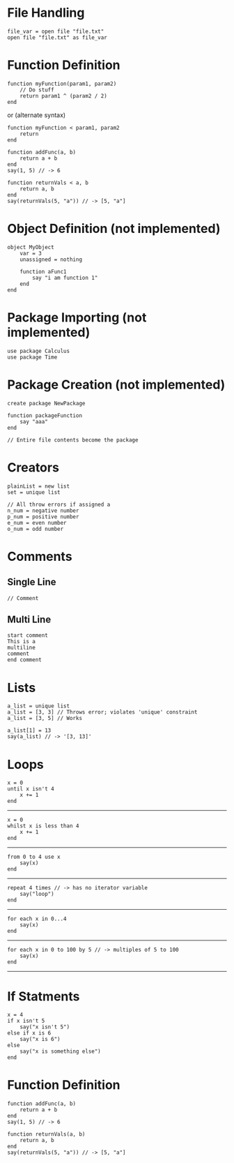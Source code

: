 # File Handling
    file_var = open file "file.txt"
    open file "file.txt" as file_var

# Function Definition
    function myFunction(param1, param2)
        // Do stuff
        return param1 ^ (param2 / 2)
    end

or (alternate syntax)
    
    function myFunction < param1, param2
        return 
    end
    
    function addFunc(a, b)
        return a + b
    end
    say(1, 5) // -> 6
    
    function returnVals < a, b
        return a, b
    end
    say(returnVals(5, "a")) // -> [5, "a"]

# Object Definition (not implemented)
    object MyObject
        var = 3
        unassigned = nothing

        function aFunc1
            say "i am function 1"
        end
    end

# Package Importing (not implemented)
    use package Calculus
    use package Time

# Package Creation (not implemented)
    create package NewPackage

    function packageFunction
        say "aaa"
    end

    // Entire file contents become the package

# Creators
    plainList = new list
    set = unique list
    
    // All throw errors if assigned a 
    n_num = negative number
    p_num = positive number
    e_num = even number
    o_num = odd number
    
    
# Comments
## Single Line
    // Comment
    
## Multi Line
    start comment
    This is a 
    multiline
    comment
    end comment
    
# Lists
    a_list = unique list
    a_list = [3, 3] // Throws error; violates 'unique' constraint
    a_list = [3, 5] // Works    
    
    a_list[1] = 13
    say(a_list) // -> '[3, 13]'
    
# Loops
    x = 0
    until x isn't 4
        x += 1
    end
-----    
    x = 0
    whilst x is less than 4
        x += 1
    end
-----
    from 0 to 4 use x
        say(x)
    end
-----
    repeat 4 times // -> has no iterator variable
        say("loop")
    end
-----
    for each x in 0...4
        say(x)
    end
-----
    for each x in 0 to 100 by 5 // -> multiples of 5 to 100
        say(x)
    end 
-----
    
# If Statments
    x = 4
    if x isn't 5
        say("x isn't 5")
    else if x is 6
        say("x is 6")
    else
        say("x is something else")
    end
        
# Function Definition
    function addFunc(a, b)
        return a + b
    end
    say(1, 5) // -> 6
    
    function returnVals(a, b)
        return a, b
    end
    say(returnVals(5, "a")) // -> [5, "a"]

   


    

